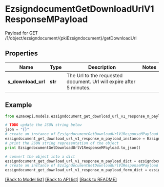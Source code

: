 # EzsigndocumentGetDownloadUrlV1ResponseMPayload

Payload for GET /1/object/ezsigndocument/{pkiEzsigndocument}/getDownloadUrl

## Properties

Name | Type | Description | Notes
------------ | ------------- | ------------- | -------------
**s_download_url** | **str** | The Url to the requested document.  Url will expire after 5 minutes. | 

## Example

```python
from eZmaxApi.models.ezsigndocument_get_download_url_v1_response_m_payload import EzsigndocumentGetDownloadUrlV1ResponseMPayload

# TODO update the JSON string below
json = "{}"
# create an instance of EzsigndocumentGetDownloadUrlV1ResponseMPayload from a JSON string
ezsigndocument_get_download_url_v1_response_m_payload_instance = EzsigndocumentGetDownloadUrlV1ResponseMPayload.from_json(json)
# print the JSON string representation of the object
print EzsigndocumentGetDownloadUrlV1ResponseMPayload.to_json()

# convert the object into a dict
ezsigndocument_get_download_url_v1_response_m_payload_dict = ezsigndocument_get_download_url_v1_response_m_payload_instance.to_dict()
# create an instance of EzsigndocumentGetDownloadUrlV1ResponseMPayload from a dict
ezsigndocument_get_download_url_v1_response_m_payload_form_dict = ezsigndocument_get_download_url_v1_response_m_payload.from_dict(ezsigndocument_get_download_url_v1_response_m_payload_dict)
```
[[Back to Model list]](../README.md#documentation-for-models) [[Back to API list]](../README.md#documentation-for-api-endpoints) [[Back to README]](../README.md)


